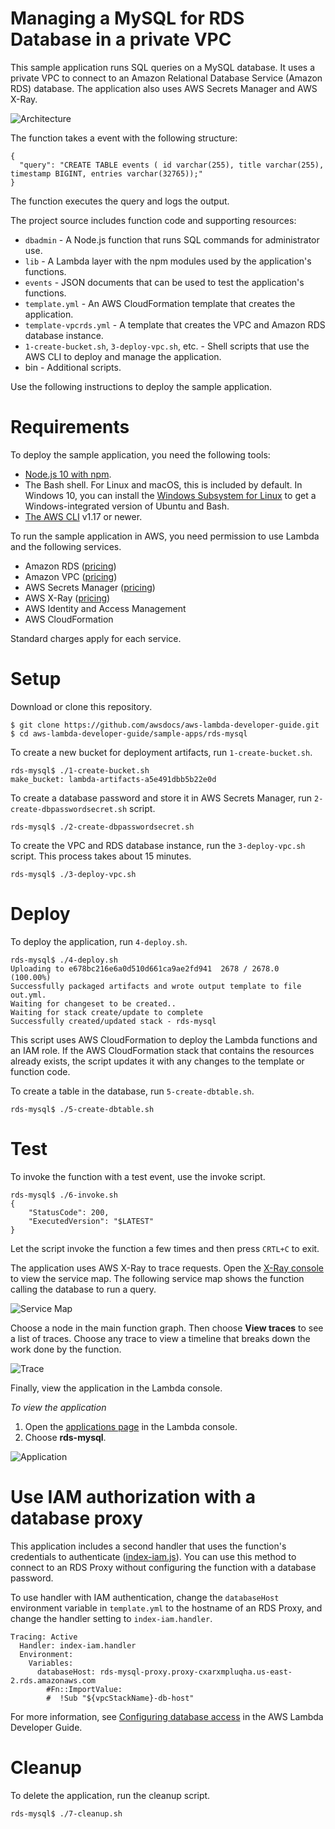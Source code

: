 # Managing a MySQL for RDS Database in a private VPC

This sample application runs SQL queries on a MySQL database. It uses a private VPC to connect to an Amazon Relational Database Service (Amazon RDS) database. The application also uses AWS Secrets Manager and AWS X-Ray.

![Architecture](/sample-apps/rds-mysql/images/sample-rdsmysql.png)

The function takes a event with the following structure:

```
{
  "query": "CREATE TABLE events ( id varchar(255), title varchar(255), timestamp BIGINT, entries varchar(32765));"
}
```

The function executes the query and logs the output.

The project source includes function code and supporting resources:

- `dbadmin` - A Node.js function that runs SQL commands for administrator use.
- `lib` - A Lambda layer with the npm modules used by the application's functions.
- `events` - JSON documents that can be used to test the application's functions.
- `template.yml` - An AWS CloudFormation template that creates the application.
- `template-vpcrds.yml` - A template that creates the VPC and Amazon RDS database instance.
- `1-create-bucket.sh`, `3-deploy-vpc.sh`, etc. - Shell scripts that use the AWS CLI to deploy and manage the application.
- bin - Additional scripts. 

Use the following instructions to deploy the sample application.

# Requirements

To deploy the sample application, you need the following tools:

- [Node.js 10 with npm](https://nodejs.org/en/download/releases/).
- The Bash shell. For Linux and macOS, this is included by default. In Windows 10, you can install the [Windows Subsystem for Linux](https://docs.microsoft.com/en-us/windows/wsl/install-win10) to get a Windows-integrated version of Ubuntu and Bash.
- [The AWS CLI](https://docs.aws.amazon.com/cli/latest/userguide/cli-chap-install.html) v1.17 or newer.

To run the sample application in AWS, you need permission to use Lambda and the following services.

- Amazon RDS ([pricing](https://aws.amazon.com/rds/pricing/))
- Amazon VPC ([pricing](https://aws.amazon.com/vpc/pricing/))
- AWS Secrets Manager ([pricing](https://aws.amazon.com/secrets-manager/pricing/))
- AWS X-Ray ([pricing](https://aws.amazon.com/xray/pricing/))
- AWS Identity and Access Management
- AWS CloudFormation

Standard charges apply for each service.

# Setup

Download or clone this repository.

    $ git clone https://github.com/awsdocs/aws-lambda-developer-guide.git
    $ cd aws-lambda-developer-guide/sample-apps/rds-mysql

To create a new bucket for deployment artifacts, run `1-create-bucket.sh`.

    rds-mysql$ ./1-create-bucket.sh
    make_bucket: lambda-artifacts-a5e491dbb5b22e0d

To create a database password and store it in AWS Secrets Manager, run `2-create-dbpasswordsecret.sh` script.

    rds-mysql$ ./2-create-dbpasswordsecret.sh

To create the VPC and RDS database instance, run the `3-deploy-vpc.sh` script. This process takes about 15 minutes.

    rds-mysql$ ./3-deploy-vpc.sh

# Deploy

To deploy the application, run `4-deploy.sh`.

    rds-mysql$ ./4-deploy.sh
    Uploading to e678bc216e6a0d510d661ca9ae2fd941  2678 / 2678.0  (100.00%)
    Successfully packaged artifacts and wrote output template to file out.yml.
    Waiting for changeset to be created..
    Waiting for stack create/update to complete
    Successfully created/updated stack - rds-mysql

This script uses AWS CloudFormation to deploy the Lambda functions and an IAM role. If the AWS CloudFormation stack that contains the resources already exists, the script updates it with any changes to the template or function code.

To create a table in the database, run `5-create-dbtable.sh`.

    rds-mysql$ ./5-create-dbtable.sh

# Test

To invoke the function with a test event, use the invoke script.

    rds-mysql$ ./6-invoke.sh
    {
        "StatusCode": 200,
        "ExecutedVersion": "$LATEST"
    }

Let the script invoke the function a few times and then press `CRTL+C` to exit.

The application uses AWS X-Ray to trace requests. Open the [X-Ray console](https://console.aws.amazon.com/xray/home#/service-map) to view the service map. The following service map shows the function calling the database to run a query.

![Service Map](/sample-apps/rds-mysql/images/rdsmysql-servicemap.png)

Choose a node in the main function graph. Then choose **View traces** to see a list of traces. Choose any trace to view a timeline that breaks down the work done by the function.

![Trace](/sample-apps/rds-mysql/images/rdsmysql-trace.png)

Finally, view the application in the Lambda console.

*To view the application*
1. Open the [applications page](https://console.aws.amazon.com/lambda/home#/applications) in the Lambda console.
2. Choose **rds-mysql**.

  ![Application](/sample-apps/rds-mysql/images/rdsmysql-application.png)

# Use IAM authorization with a database proxy

This application includes a second handler that uses the function's credentials to authenticate ([index-iam.js](/sample-apps/rds-mysql/dbadmin/index-iam.js)). You can use this method to connect to an RDS Proxy without configuring the function with a database password.

To use handler with IAM authentication, change the `databaseHost` environment variable in `template.yml` to the hostname of an RDS Proxy, and change the handler setting to `index-iam.handler`.

    Tracing: Active
      Handler: index-iam.handler
      Environment:
        Variables:
          databaseHost: rds-mysql-proxy.proxy-cxarxmpluqha.us-east-2.rds.amazonaws.com
            #Fn::ImportValue:
            #  !Sub "${vpcStackName}-db-host"

For more information, see [Configuring database access](https://docs.aws.amazon.com/lambda/latest/dg/configuration-database.html) in the AWS Lambda Developer Guide.

# Cleanup

To delete the application, run the cleanup script.

    rds-mysql$ ./7-cleanup.sh
